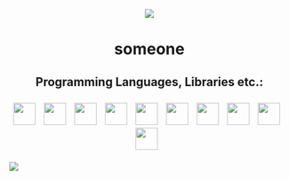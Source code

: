 <div align="center">
    <img src="https://cdn.discordapp.com/avatars/775708240213835776/a_87e210598b8f43a8b5a1f7cf8ad65e4f.gif?size=256" />
    <h1 align="center">someone</h1>
</div>

<div align="center">
    <h2>Programming Languages, Libraries etc.:
        <br/><br/>
        <img src="https://cdn.simpleicons.org/lua/2C2D72" width="40vw" />
        <img width="5vw" />
        <img src="https://cdn.simpleicons.org/javascript/F7DF1E" width="40vw" />
        <img width="5vw" />
        <img src="https://cdn.simpleicons.org/typescript/3178C6" width="40vw" />
        <img width="5vw" />
        <img src="https://cdn.simpleicons.org/c++/00599C" width="40vw" />
        <img width="5vw" />
        <img src="https://cdn.simpleicons.org/python/3776AB" width="40vw" />
        <img width="5vw" />
        <img src="https://cdn.simpleicons.org/mysql/4479A1" width="40vw" />
        <img width="5vw" />
        <img src="https://cdn.simpleicons.org/mariadb/003545" width="40vw" />
        <img width="5vw" />
        <img src="https://cdn.simpleicons.org/react/61DAFB" width="40vw" />
        <img width="5vw" />
        <img src="https://cdn.simpleicons.org/jquery/0769AD" width="40vw" />
        <img width="5vw" />
        <img src="https://cdn.simpleicons.org/node.js/5FA04E" width="40vw" />
        <img width="5vw" />
    </h2>
</div>

[![](https://visitcount.itsvg.in/api?id=someone005&label=Profile%20Views&color=1&icon=5&pretty=false)](https://visitcount.itsvg.in)
